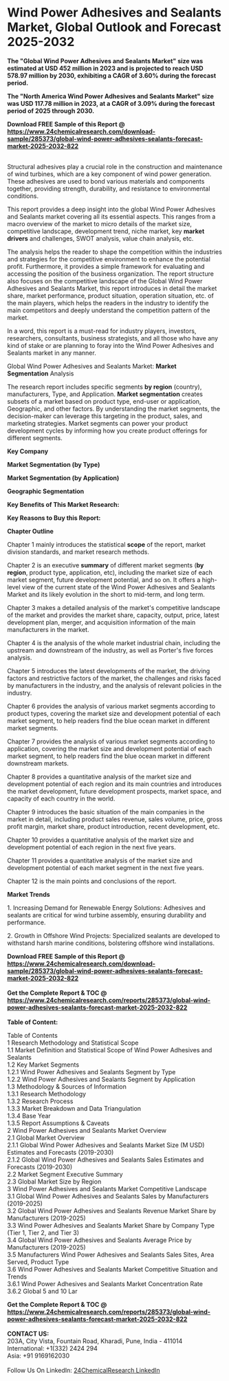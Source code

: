 <h1>Wind Power Adhesives and Sealants Market, Global Outlook and Forecast 2025-2032</h1><p><strong>The "Global Wind Power Adhesives and Sealants Market" size was estimated at USD 452 million in 2023 and is projected to reach USD 578.97 million by 2030, exhibiting a CAGR of 3.60% during the forecast period.</strong></p><p>
</p><p><strong>The "North America Wind Power Adhesives and Sealants Market" size was USD 117.78 million in 2023, at a CAGR of 3.09% during the forecast period of 2025 through 2030.</strong></p><div><b>Download FREE Sample of this Report @ 
            <a href="https://www.24chemicalresearch.com/download-sample/285373/global-wind-power-adhesives-sealants-forecast-market-2025-2032-822">
            https://www.24chemicalresearch.com/download-sample/285373/global-wind-power-adhesives-sealants-forecast-market-2025-2032-822</a></b></div><br><p>
</p><p>Structural adhesives play a crucial role in the construction and maintenance of wind turbines, which are a key component of wind power generation. These adhesives are used to bond various materials and components together, providing strength, durability, and resistance to environmental conditions.</p><p>
</p><p>This report provides a deep insight into the global Wind Power Adhesives and Sealants market covering all its essential aspects. This ranges from a macro overview of the market to micro details of the market size, competitive landscape, development trend, niche market, key <strong>market drivers</strong> and challenges, SWOT analysis, value chain analysis, etc.</p><p>
</p><p></p><p>
</p><p>The analysis helps the reader to shape the competition within the industries and strategies for the competitive environment to enhance the potential profit. Furthermore, it provides a simple framework for evaluating and accessing the position of the business organization. The report structure also focuses on the competitive landscape of the Global Wind Power Adhesives and Sealants Market, this report introduces in detail the market share, market performance, product situation, operation situation, etc. of the main players, which helps the readers in the industry to identify the main competitors and deeply understand the competition pattern of the market.</p><p>
</p><p>In a word, this report is a must-read for industry players, investors, researchers, consultants, business strategists, and all those who have any kind of stake or are planning to foray into the Wind Power Adhesives and Sealants market in any manner.</p><p>
</p><p>Global Wind Power Adhesives and Sealants Market: <strong>Market Segmentation</strong> Analysis</p><p>
</p><p>The research report includes specific segments <strong>by region</strong> (country), manufacturers, Type, and Application. <strong>Market segmentation</strong> creates subsets of a market based on product type, end-user or application, Geographic, and other factors. By understanding the market segments, the decision-maker can leverage this targeting in the product, sales, and marketing strategies. Market segments can power your product development cycles by informing how you create product offerings for different segments.</p><p>
</p><p></p><p>
<strong>Key Company</strong></p><p>
</p><p></p><p>
</p><p>
</p><p></p><p>
<strong>Market Segmentation (by Type)</strong></p><p>
</p><p></p><p>
</p><p>
</p><p></p><p>
<strong>Market Segmentation (by Application)</strong></p><p>
</p><p></p><p>
</p><p>
</p><p></p><p>
<strong>Geographic Segmentation</strong></p><p>
</p><p></p><p>
</p><p>
</p><p></p><p>
<strong>Key Benefits of This Market Research:</strong></p><p>
</p><p></p><p>
</p><p>
</p><p><strong>Key Reasons to Buy this Report:</strong></p><p>
</p><p>
</p><p></p><p>
<strong>Chapter Outline</strong></p><p>
</p><p></p><p>
</p><p>Chapter 1 mainly introduces the statistical <strong>scope</strong> of the report, market division standards, and market research methods.</p><p>
</p><p>Chapter 2 is an executive <strong>summary</strong> of different market segments (<strong>by region</strong>, product type, application, etc), including the market size of each market segment, future development potential, and so on. It offers a high-level view of the current state of the Wind Power Adhesives and Sealants Market and its likely evolution in the short to mid-term, and long term.</p><p>
</p><p>Chapter 3 makes a detailed analysis of the market's competitive landscape of the market and provides the market share, capacity, output, price, latest development plan, merger, and acquisition information of the main manufacturers in the market.</p><p>
</p><p>Chapter 4 is the analysis of the whole market industrial chain, including the upstream and downstream of the industry, as well as Porter's five forces analysis.</p><p>
</p><p>Chapter 5 introduces the latest developments of the market, the driving factors and restrictive factors of the market, the challenges and risks faced by manufacturers in the industry, and the analysis of relevant policies in the industry.</p><p>
</p><p>Chapter 6 provides the analysis of various market segments according to product types, covering the market size and development potential of each market segment, to help readers find the blue ocean market in different market segments.</p><p>
</p><p>Chapter 7 provides the analysis of various market segments according to application, covering the market size and development potential of each market segment, to help readers find the blue ocean market in different downstream markets.</p><p>
</p><p>Chapter 8 provides a quantitative analysis of the market size and development potential of each region and its main countries and introduces the market development, future development prospects, market space, and capacity of each country in the world.</p><p>
</p><p>Chapter 9 introduces the basic situation of the main companies in the market in detail, including product sales revenue, sales volume, price, gross profit margin, market share, product introduction, recent development, etc.</p><p>
</p><p>Chapter 10 provides a quantitative analysis of the market size and development potential of each region in the next five years.</p><p>
</p><p>Chapter 11 provides a quantitative analysis of the market size and development potential of each market segment in the next five years.</p><p>
</p><p>Chapter 12 is the main points and conclusions of the report.</p><p>
</p><p></p><p>
<strong>Market Trends</strong></p><p>
</p><p></p><p>
</p><p>1. Increasing Demand for Renewable Energy Solutions: Adhesives and sealants are critical for wind turbine assembly, ensuring durability and performance.</p><p>
</p><p>2. Growth in Offshore Wind Projects: Specialized sealants are developed to withstand harsh marine conditions, bolstering offshore wind installations.</p><div><b>Download FREE Sample of this Report @ 
            <a href="https://www.24chemicalresearch.com/download-sample/285373/global-wind-power-adhesives-sealants-forecast-market-2025-2032-822">
            https://www.24chemicalresearch.com/download-sample/285373/global-wind-power-adhesives-sealants-forecast-market-2025-2032-822</a></b></div><br><div><b>Get the Complete Report & TOC @ 
            <a href="https://www.24chemicalresearch.com/reports/285373/global-wind-power-adhesives-sealants-forecast-market-2025-2032-822">
            https://www.24chemicalresearch.com/reports/285373/global-wind-power-adhesives-sealants-forecast-market-2025-2032-822</a></b></div><br>
            <b>Table of Content:</b><p>Table of Contents<br />
1 Research Methodology and Statistical Scope<br />
1.1 Market Definition and Statistical Scope of Wind Power Adhesives and Sealants<br />
1.2 Key Market Segments<br />
1.2.1 Wind Power Adhesives and Sealants Segment by Type<br />
1.2.2 Wind Power Adhesives and Sealants Segment by Application<br />
1.3 Methodology & Sources of Information<br />
1.3.1 Research Methodology<br />
1.3.2 Research Process<br />
1.3.3 Market Breakdown and Data Triangulation<br />
1.3.4 Base Year<br />
1.3.5 Report Assumptions & Caveats<br />
2 Wind Power Adhesives and Sealants Market Overview<br />
2.1 Global Market Overview<br />
2.1.1 Global Wind Power Adhesives and Sealants Market Size (M USD) Estimates and Forecasts (2019-2030)<br />
2.1.2 Global Wind Power Adhesives and Sealants Sales Estimates and Forecasts (2019-2030)<br />
2.2 Market Segment Executive Summary<br />
2.3 Global Market Size by Region<br />
3 Wind Power Adhesives and Sealants Market Competitive Landscape<br />
3.1 Global Wind Power Adhesives and Sealants Sales by Manufacturers (2019-2025)<br />
3.2 Global Wind Power Adhesives and Sealants Revenue Market Share by Manufacturers (2019-2025)<br />
3.3 Wind Power Adhesives and Sealants Market Share by Company Type (Tier 1, Tier 2, and Tier 3)<br />
3.4 Global Wind Power Adhesives and Sealants Average Price by Manufacturers (2019-2025)<br />
3.5 Manufacturers Wind Power Adhesives and Sealants Sales Sites, Area Served, Product Type<br />
3.6 Wind Power Adhesives and Sealants Market Competitive Situation and Trends<br />
3.6.1 Wind Power Adhesives and Sealants Market Concentration Rate<br />
3.6.2 Global 5 and 10 Lar</p><div><b>Get the Complete Report & TOC @ 
            <a href="https://www.24chemicalresearch.com/reports/285373/global-wind-power-adhesives-sealants-forecast-market-2025-2032-822">
            https://www.24chemicalresearch.com/reports/285373/global-wind-power-adhesives-sealants-forecast-market-2025-2032-822</a></b></div><br><b>CONTACT US:</b><br>
            203A, City Vista, Fountain Road, Kharadi, Pune, India - 411014<br>
            International: +1(332) 2424 294<br>
            Asia: +91 9169162030 <br><br>
            Follow Us On LinkedIn: <a href="https://www.linkedin.com/company/24chemicalresearch/">24ChemicalResearch LinkedIn</a>
